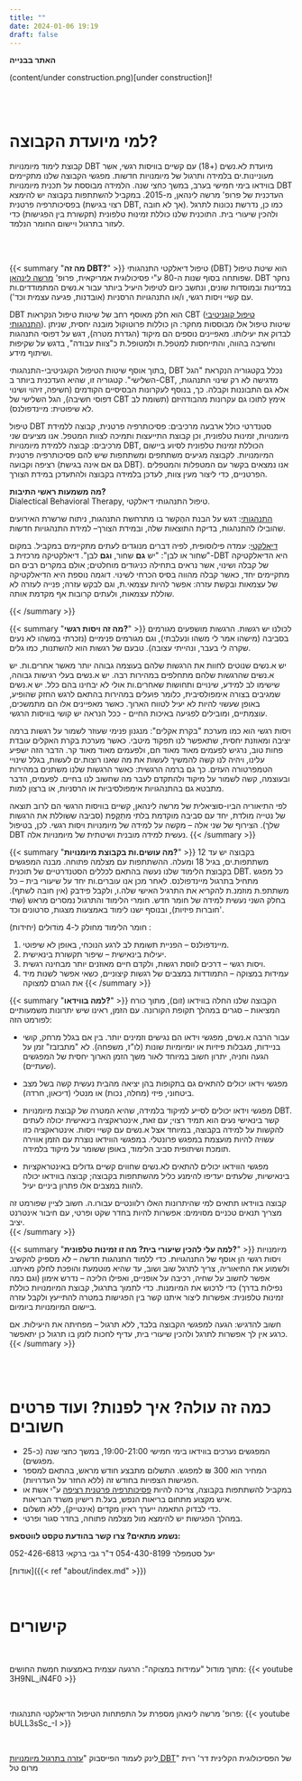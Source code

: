 ```yaml
---
title: "" 
date: 2024-01-06 19:19 
draft: false
---
```


**האתר בבנייה**


   (content/under construction.png)[under construction]!

<br>
<br>

# למי מיועדת הקבוצה? 
קבוצת לימוד מיומנויות DBT מיועדת לא.נשים (+18) עם קשיים בוויסות רגשי, אשר מעוניינות.ים בלמידה ותרגול של מיומנויות חדשות. מפגשי הקבוצה שלנו מתקיימים בווידאו בימי חמישי בערב, במשך כחצי שנה. הלמידה מבוססת על תכנית מיומנויות DBT העדכנית של פרופ' מרשה לינהאן, מ-2015. 
במקביל להשתתפות בקבוצה יש להימצא בפסיכותרפיה פרטנית (רצוי בגישת DBT, אך לא חובה). כמו כן, נדרשת נכונות לתרגל ולהכין שיעורי בית. התוכנית שלנו כוללת זמינוּת טלפונית (תקשורת בין הפגישות) כדי לעזור בתרגול ויישום החומר הנלמד. 


<br>
<br>


{{< summary "**מה זה DBT?**" >}}
טיפול דיאלקטי התנהגותי (DBT) הוא שיטת טיפול שפותחה בסוף שנות ה-80 ע"י פסיכולוגית אמריקאית, פרופ' <a href="https://he.wikipedia.org/wiki/%D7%9E%D7%A8%D7%A9%D7%94_%D7%9C%D7%99%D7%A0%D7%94%D7%90%D7%9F" target="_blank">מרשה לינהאן</a>. DBT נחקר במדינות ובמוסדות שונים, ונחשב כיום לטיפול היעיל ביותר עבור א.נשים המתמודדים.ות עם קשיי ויסות רגשי, ו/או התנהגויות הרסניות (אובדנות, פגיעה עצמית וכד'). 

DBT הוא חלק מאוסף רחב של שיטות טיפול הנקראות CBT (<a href="https://he.wikipedia.org/wiki/%D7%98%D7%99%D7%A4%D7%95%D7%9C_%D7%A7%D7%95%D7%92%D7%A0%D7%99%D7%98%D7%99%D7%91%D7%99-%D7%94%D7%AA%D7%A0%D7%94%D7%92%D7%95%D7%AA%D7%99" target="_blank">טיפול קוגניטיבי התנהגותי</a>). שיטות טיפול אלו מבוססות מחקר: הן כוללות פרוטוקול מובנה יחסית, שניתן לבדוק את יעילותו. מאפיינים נוספים הם מיקוד (הגדרת מטרה), דגש על דפוסי התנהגות וחשיבה בהווה, והתייחסות למטפל.ת ולמטופל.ת כ"צוות עבודה", בדגש על שקיפוּת ושיתוף מידע. 





בתוך אוסף שיטות הטיפול הקוגניטיבי-התנהגותי, DBT נכלל בקטגוריה הנקראת "הגל השלישי". קטגוריה זו, שהיא העדכנית ביותר ב-CBT, מדגישה לא רק שינוי התנהגות, אלא גם התבוננות וקבלה. כך, בנוסף לעקרונות הבסיסיים הקודמים (חשיפה, זיהוי ושינוי דפוסי חשיבה), הגל השלישי של CBT אימץ לתוכו גם עקרונות מהבודהיזם (תשומת לב לא שיפוטית: מיינדפולנס).

טיפול DBT סטנדרטי כולל ארבעה מרכיבים: פסיכותרפיה פרטנית, קבוצה ללמידת מיומנויות, זמינוּת טלפונית, וכן קבוצת התייעצות ותמיכה לצוות המטפל. אנו מציעים שני מרכיבים: קבוצה ללמידת מיומנויות DBT, הכוללת זמינוּת טלפונית לסיוע ביישום המיומנויות. לקבוצה מגיעים משתתפים ומשתתפות שיש להם פסיכותרפיה פרטנית רציפה וקבועה (גם אם אינה בגישת DBT). אנו נמצאים בקשר עם המטפלות והמטפלים הפרטניים, כדי ליצור מעין צוות, לעדכן בלמידה בקבוצה ולהתעדכן במידת הצורך. 

**מה משמעות ראשי התיבות?**  
Dialectical Behavioral Therapy, טיפול התנהגותי דיאלקטי. 

<ins>התנהגותי</ins>: דגש על הבנת ההֶקשר בו מתרחשת התנהגות, ניתוח שרשרת האירועים שהובילו להתנהגות, בדיקת התוצאות שלה, ובמידת הצורך– למידת התנהגויות חדשות. 

<ins>דיאלקטי</ins>: עמדה פילוסופית, לפיה דברים מנוגדים לעתים מתקיימים במקביל. במקום "שחור או לבן": "יש **גם** שחור, **וגם** לבן". דיאלקטיקה מרכזית ב-DBT היא הדיאלקטיקה של קבלה ושינוי, אשר נראים בתחילה כניגודים מוחלטים; אולם במקרים רבים הם מתקיימים יחד, כאשר קבלה מהווה בסיס הכרחי לשינוי. דוגמה נוספת היא הדיאלקטיקה של עצמאות ובקשת עזרה: אפשר להיות עצמאי.ת, וגם לבקש עזרה; פנייה לעזרה לא שוללת עצמאות, ולעתים קרובות אף מקדמת אותה. 

{{< /summary >}}


{{< summary "**מה זה ויסות רגשי?**" >}}
לכולנו יש רגשות. הרגשות מושפעים מגורמים בסביבה (מישהו אמר לי משהו ונעלבתי), וגם מגורמים פנימיים (נזכרתי במשהו לא נעים שקרה לי בעבר, ונהייתי עצובה). טבעם של רגשות הוא להשתנות, כמו גלים.  

יש א.נשים שנוטים לחוות את הרגשות שלהם בעוצמה גבוהה יותר מאשר אחרים.ות. יש א.נשים שהרגשות שלהם מתחלפים במהירות רבה. יש א.נשים בעלי רגישות גבוהה, שישימו לב למידע, שינויים ותחושות שאחרים.ות אולי לא יבחינו בהם כלל. יש א.נשים שמגיבים בצורה אימפולסיבית, כלומר פועלים במהירות בהתאם לרגש החזק שהופיע, באופן שעשוי להיות לא יעיל לטווח הארוך. כאשר מאפיינים אלו הם מתמשכים, עוצמתיים, ומובילים לפגיעה באיכות החיים - ככל הנראה יש קושי בוויסות הרגשי.  

ויסות רגשי הוא כמו מערכת "בקרת אקלים": מנגנון פנימי שעוזר לשמור על רגשות ברמה יציבה ומאוזנת יחסית, שתאפשר לנו תפקוד מיטבי. כאשר מערכת בקרת האקלים עובדת פחות טוב, נרגיש לפעמים מאוד מאוד חם, ולפעמים מאוד מאוד קר. הדבר הזה ישפיע עלינו, ויהיה לנו קשה להמשיך לעשות את מה שאנו רוצות.ים לעשות, בגלל שינויי הטמפרטורה העזים. כך גם ברמה הרגשית: כאשר הרגשות שלנו משתנים במהירות ובעוצמה, קשה לשמור על מיקוד ולהתקדם לעבר מה שחשוב לנו בחיים. לפעמים, הדבר מתבטא גם בהתנהגויות אימפולסיביות או הרסניות, או ברצון למות.

לפי התיאוריה הביו-סוציאלית של מרשה לינהאן, קשיים בוויסות הרגשי הם לרוב תוצאה של נטייה מולדת, יחד עם סביבה מוקדמת בלתי מתַקֶּפֶת (סביבה ששוללת את הרגשות שלך). הצירוף של שני אלה – מקשה על למידה של מיומנויות ויסות רגשי. לכן, בטיפול DBT נעשית למידה מובנית ושיטתית של מיומנויות אלה. 
{{< /summary >}}


{{< summary "**מה עושים.ות בקבוצת מיומנויות?**" >}}
בקבוצה יש עד 12 משתתפות.ים, בגיל 18 ומעלה. ההשתתפות עם מצלמה פתוחה. מבנה המפגשים בקבוצת הלימוד שלנו נעשה בהתאם לכללים הסטנדרטיים של תוכנית DBT. כל מפגש מתחיל בתרגול מיינדפולנס. לאחר מכן אנו עוברים.ות יחד על שיעורי בית – כל משתתפ.ת מוזמנ.ת להקריא את התרגיל האישי שלה.ו, ולקבל פידבק (אין חובה לשתף). בחלק השני נעשית למידה של חומר חדש. חומרי הלימוד והתרגול נמסרים מראש (שתי חוברות פיזיות), ובנוסף ישנו לימוד באמצעות מצגות, סרטונים וכד'. 

חומר הלימוד מחולק ל-4 מוֹדוּלים (יחידות) :
1. מיינדפולנס – הפניית תשומת לב לרגע הנוכחי, באופן לא שיפוטי. 
2. יעילוּת בינאישית – שיפור תקשורת בינאישית.
3. ויסות רגשי – דרכים לווסת רגשות, ולקדם חיים מאוזנים יותר מבחינה רגשית.
4. עמידוּת במצוקה – התמודדות במצבים של רגשות קיצוניים, כשאי אפשר לשנות מיד את הגורם למצוקה
{{< /summary >}}


{{< summary "**למה בווידאו?**" >}}
הקבוצה שלנו החלה בווידאו (זום), מתוך כורח המציאות – סגרים במהלך תקופת הקורונה. עם הזמן, ראינו שיש יתרונות משמעותיים לפורמט הזה: 
- עבור הרבה א.נשים, מפגשי וידאו הם נגישים וזמינים יותר. בין אם בגלל מרחק, קושי בניידות, מגבלות פיזיות או יומיומיות שונות (לו"ז, משפחה). לא "מתבזבז" זמן על הגעה וחניה, יתרון חשוב במיוחד לאור משך הזמן הארוך יחסית של המפגשים (שעתיים).
 
- מפגשי וידאו יכולים להתאים גם בתקופות בהן יציאה מהבית נעשית קשה בשל מצב ביטחוני, פיזי (מחלה, נכות) או מנטלי (דיכאון, חרדה).
  
- מפגשי וידאו יכולים לסייע למיקוד בלמידה, שהיא המטרה של קבוצת מיומנויות DBT. קשר בינאישי נעים הוא תמיד רצוי; עם זאת, אינטראקציה בינאישית יכולה לעתים להקשות על למידה בקבוצה, במיוחד אצל א.נשים עם קשיי ויסות. אינטראקציה כזו עשויה להיות מועצמת במפגש פרונטלי. במפגשי הווידאו נוצרת עם הזמן אווירה תומכת ושיתופית סביב הלימוד, באופן ששומר על מיקוד בלמידה.
  
- מפגשי הווידאו יכולים להתאים לא.נשים שחווים קשיים גדולים באינטראקציות בינאישיות, שלעתים יעדיפו להימנע כליל מהשתתפות בקבוצה; קבוצה בווידאו יכולה להוות במצבים אלו פתרון ביניים יעיל.

קבוצה בווידאו תתאים למי שהיתרונות האלו רלוונטיים עבורו.ה. חשוב לציין שפורמט זה מצריך תנאים טכניים מסוימים: אפשרות להיות בחדר שקט ופרטי, עם חיבור אינטרנט יציב.  
{{< /summary >}}


{{< summary "**למה עלי להכין שיעורי בית? מה זו זמינוּת טלפונית?**" >}}
מיומנויות ויסות רגשי הן אוסף של התנהגויות. כדי ללמוד התנהגות חדשה – לא מספיק להקשיב ולשמוע את התיאוריה, צריך לתרגל שוב ושוב, עד שהיא מוטמעת והופכת לחלק מאיתנו. אפשר לחשוב על שחיה, רכיבה על אופניים, ואפילו הליכה – נדרש אימון (וגם כמה נפילות בדרך) כדי לרכוש את המיומנות. כדי לתמוך בתרגול, קבוצת המיומנויות כוללת זמינוּת טלפונית: אפשרות ליצור איתנו קשר בין הפגישות במטרה להתייעץ ולקבל עזרה ביישום המיומנויות ביומיום.

חשוב להדגיש: הגעה למפגשי הקבוצה בלבד, ללא תרגול – מפחיתה את היעילוּת.  אם כרגע אין לך אפשרות לתרגל ולהכין שיעורי בית, עדיף לחכות לזמן בו תרגול כן יתאפשר. 
{{< /summary >}}

<br>
<br>


# כמה זה עולה? איך לפנות? ועוד פרטים חשובים
- המפגשים נערכים בווידאו בימי חמישי 19:00-21:00, במשך כחצי שנה (כ-25 מפגשים). 
- המחיר הוא 300 ₪ למפגש. התשלום מתבצע חודש מראש, בהתאם למספר הפגישות הצפויות בחודש זה (ללא החזר על העדרויות).  
- במקביל להשתתפות בקבוצה, צריכה להיות <ins>פסיכותרפיה פרטנית רציפה</ins> ע"י אשת או איש מקצוע מתחום בריאות הנפש, בעל.ת רישיון משרד הבריאות. 
- כדי לבדוק התאמה ייערך ראיון מקדים (אינטייק), ללא תשלום.
- במהלך הפגישות יש להימצא מול מצלמה פתוחה, בחדר סגור ופרטי. 

**נשמע מתאים? צרו קשר בהודעת טקסט לווטסאפ:**

יעל סטמפלר 054-430-8199
ד"ר גבי ברקאי 052-426-6813

[אודות]({{< ref "about/index.md" >}})
<br>
<br>
<br>
# קישורים
<br>

מתוך מודול "עמידוּת במצוקה": הרגעה עצמית באמצעות חמשת החושים:
{{< youtube 3H9NL_iN4F0 >}}

<br>

פרופ' מרשה לינאהן מספרת על התפתחות הטיפול הדיאלקטי התנהגותי: 
{{< youtube bULL3sSc_-I >}}


<br>


לינק לעמוד הפייסבוק "<a href="https://www.facebook.com/Ph.D.ravitmaromtal/" target="_blank">עזרה בתרגול מיומנויות DBT</a>" של הפסיכולוגית הקלינית דר' רוית מרום טל











